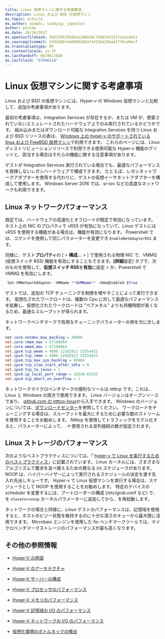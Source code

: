 ```yaml
---
title: Linux 仮想マシンに関する考慮事項
description: Linux および BSD の仮想マシン
ms.topic: article
ms.author: asmahi; sandysp; jopoulso
author: phstee
ms.date: 10/16/2017
ms.openlocfilehash: 916239535b92e1248918c76897e5222fa1dc6451
ms.sourcegitcommit: 53d526bfeddb89d28af44210a23ba417f6ce0ecf
ms.translationtype: MT
ms.contentlocale: ja-JP
ms.lasthandoff: 08/06/2020
ms.locfileid: "87896118"
---
```

# <a name="linux-virtual-machine-considerations"></a>Linux 仮想マシンに関する考慮事項

Linux および BSD の仮想マシンには、Hyper-v の Windows 仮想マシンと比較して、追加の考慮事項があります。

最初の考慮事項は、Integration Services が存在するか、または VM が、啓蒙されていないエミュレートされたハードウェア上でのみ実行されているかどうかです。 組み込みまたはダウンロード可能な Integration Services を持つ Linux および BSD リリースの表は、 [Windows 上の hyper-v のサポートされている linux および FreeBSD 仮想マシン](https://technet.microsoft.com/windows-server-docs/compute/hyper-v/supported-linux-and-freebsd-virtual-machines-for-hyper-v-on-windows)で利用できます。 これらのページには、Linux ディストリビューションリリースで利用できる使用可能な Hyper-v 機能のグリッドと、該当する場合はそれらの機能に関する注意事項があります。

ゲストが Integration Services 実行されている場合でも、最適なパフォーマンスを発揮しないレガシハードウェアで構成できます。 たとえば、レガシネットワークアダプターを使用する代わりに、ゲストの仮想イーサネットアダプターを構成して使用します。 Windows Server 2016 では、sr-iov などの高度なネットワークも利用できます。

## <a name="linux-network-performance"></a>Linux ネットワークパフォーマンス

既定では、ハードウェアの高速化とオフロードが既定で有効になっています。 ホスト上の NIC のプロパティで vRSS が有効になっていて、Linux ゲストには vRSS を使用する機能がある場合は、機能が有効になります。 Powershell では、コマンドを使用して同じパラメーターを変更でき `EnableNetAdapterRSS` ます。

同様に、ゲスト**プロパティ**の [  >  **構成...**  >  ] で使用される物理 NIC で、VMMQ (仮想スイッチ RSS) 機能を有効にすることもできます。**[詳細**設定] タブで、次のものを使用して、**仮想スイッチ RSS**を**有効**に設定 > か、Powershell で VMMQ を有効にします。

```PowerShell
 Set-VMNetworkAdapter -VMName **$VMName** -VmmqEnabled $True
 ```

ゲストでは、追加の TCP チューニングを制限を増やすことによって実行できます。 仮想化されたワークロードは、複数の Cpu に対して最適なパフォーマンスを拡散し、仮想化されたワークロードは "ベアメタル" よりも待機時間が長くなるため、最適なスループットが得られます。

ネットワークベンチマークで有用なチューニングパラメーターの例を次に示します。

```PowerShell
net.core.netdev_max_backlog = 30000
net.core.rmem_max = 67108864
net.core.wmem_max = 67108864
net.ipv4.tcp_wmem = 4096 12582912 33554432
net.ipv4.tcp_rmem = 4096 12582912 33554432
net.ipv4.tcp_max_syn_backlog = 80960
net.ipv4.tcp_slow_start_after_idle = 0
net.ipv4.tcp_tw_reuse = 1
net.ipv4.ip_local_port_range = 10240 65535
net.ipv4.tcp_abort_on_overflow = 1
```

ネットワークマイクロベンチマークの便利なツールは ntttcp です。これは、Linux と Windows の両方で使用できます。 Linux バージョンはオープンソースであり、 [github.com の ntttcp-linux](https://github.com/Microsoft/ntttcp-for-linux)から入手できます。 Windows のバージョンについては、[ダウンロードセンター](https://gallery.technet.microsoft.com/NTttcp-Version-528-Now-f8b12769)を参照してください。 ワークロードをチューニングする場合は、スループットを最大にするために必要な数のストリームを使用することをお勧めします。 Ntttcp を使用してトラフィックをモデル化すると、パラメーターによって、 `-P` 使用される並列接続の数が設定されます。

## <a name="linux-storage-performance"></a>Linux ストレージのパフォーマンス

次のようなベストプラクティスについては、「 [hyper-v で Linux を実行するためのベストプラクティス](https://technet.microsoft.com/windows-server-docs/compute/hyper-v/best-practices-for-running-linux-on-hyper-v)」に記載されています。 Linux カーネルには、さまざまなアルゴリズムで要求を並べ替えるための異なる i/o スケジューラがあります。 NOOP は、ハイパーバイザーによって実行されるスケジュールの決定を渡す先入れ先出しキューです。 Hyper-v で Linux 仮想マシンを実行する場合は、スケジューラとして NOOP を使用することをお勧めします。 特定のデバイスの scheduler を変更するには、ブートローダーの構成 (/etc/grub.conf など) で、を `elevator=noop` カーネルパラメーターに追加してから、を再起動します。

ネットワークの場合と同様に、Linux ゲストのパフォーマンスは、記憶域を使用すると、ホストのビジー状態を維持するのに十分な深さのキューから最大限に活用できます。 Microbaio エンジンを使用した fio ベンチマークツールでは、マイクロベンチマークストレージのパフォーマンスが最も高くなります。

## <a name="additional-references"></a>その他の参照情報

-   [Hyper-V の用語](terminology.md)

-   [Hyper-V のアーキテクチャ](architecture.md)

-   [Hyper-V サーバーの構成](configuration.md)

-   [Hyper-V プロセッサのパフォーマンス](processor-performance.md)

-   [Hyper-V メモリのパフォーマンス](memory-performance.md)

-   [Hyper-V 記憶域の I/O のパフォーマンス](storage-io-performance.md)

-   [Hyper-V ネットワークの I/O のパフォーマンス](network-io-performance.md)

-   [仮想化環境のボトルネックの検出](detecting-virtualized-environment-bottlenecks.md)
